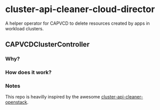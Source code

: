# cluster-api-cleaner-cloud-director

A helper operator for CAPVCD to delete resources created by apps in workload clusters.

## CAPVCDClusterController

### Why?

<!-- `openstack-cloud-controller-manager` in workload cluster creates loadbalancers in OpenStack for services in the cluster. `openstack-cinder-csi` also creates some volumes in OpenStack for persistentvolumes in the cluster. When the worklaod cluster is deleted, `cluster-api-provider-openstack` doesn't clean these resources. This controller helps for clean-up of workload clusters. -->

### How does it work?

<!-- - It observes `OpenStackCluster` objects.
- It doesn't do anything in `reconcileNormal` other than adding finalizer.
- It respects `cluster.x-k8s.io/cluster-name` label in `OpenStackCluster` objects to get the actual cluster names.
- `clusterTag` is built as `giant_swarm_cluster_<management-cluster-name>_<workload_cluster-name>`.
- When an `OpenStackCluster` is deleted, it
  - cleans volumes ( whose metadata contains `cinder.csi.openstack.org/cluster: <clusterTag>` ) created by Cinder CSI 
  - cleans loadbalancers ( whose tags contain `kube_service_<clusterTag>.*` ) created by 
    openstack-cloud-controller-manager  -->

### Notes

This repo is heavilly inspired by the awesome [cluster-api-cleaner-openstack](https://github.com/giantswarm/cluster-api-cleaner-openstack).
